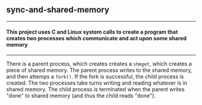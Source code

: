## sync-and-shared-memory
---
#### This project uses C and Linux system calls to create a program that creates two processes which communicate and act upon some shared memory 
---
There is a parent process, which creates creates a `shmget`, which creates a piece of shared memory. The parent process writes to the shared memory,
and then attemps a `fork()`. If the fork is successful, the child process is created. The two processes take turns writing and reading whatever is in
shared memory. The child process is terminated when the parent writes "done" to shared memory (and thus the child reads "done"). 
